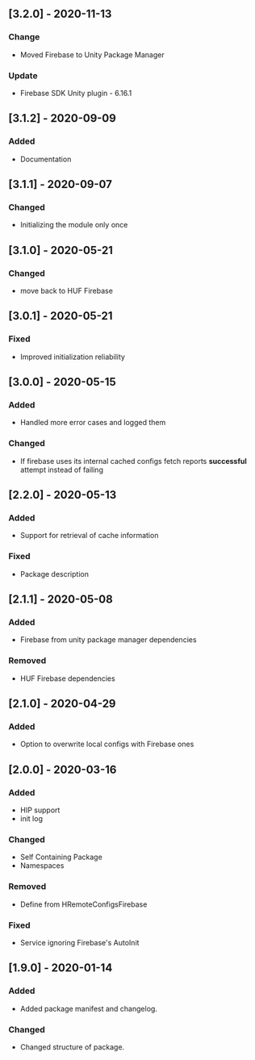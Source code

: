 ## [3.2.0] - 2020-11-13
### Change
- Moved Firebase to Unity Package Manager

### Update
- Firebase SDK Unity plugin - 6.16.1


## [3.1.2] - 2020-09-09
### Added
- Documentation


## [3.1.1] - 2020-09-07
### Changed
- Initializing the module only once


## [3.1.0] - 2020-05-21
### Changed
- move back to HUF Firebase


## [3.0.1] - 2020-05-21
### Fixed
- Improved initialization reliability


## [3.0.0] - 2020-05-15
### Added 
- Handled more error cases and logged them

### Changed
- If firebase uses its internal cached configs fetch reports **successful** attempt instead of failing

## [2.2.0] - 2020-05-13
### Added 
- Support for retrieval of cache information

### Fixed
- Package description

## [2.1.1] - 2020-05-08
### Added
- Firebase from unity package manager dependencies

### Removed
- HUF Firebase dependencies

## [2.1.0] - 2020-04-29
### Added
- Option to overwrite local configs with Firebase ones

## [2.0.0] - 2020-03-16
### Added
- HIP support
- init log

### Changed
- Self Containing Package
- Namespaces

### Removed
- Define from HRemoteConfigsFirebase

### Fixed
- Service ignoring Firebase's AutoInit

## [1.9.0] - 2020-01-14
### Added
- Added package manifest and changelog.

### Changed
- Changed structure of package.